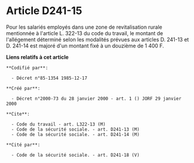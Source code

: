 # Article D241-15

Pour les salariés employés dans une zone de revitalisation rurale mentionnée à l'article L. 322-13 du code du travail, le
montant de l'allégement déterminé selon les modalités prévues aux articles D. 241-13 et D. 241-14 est majoré d'un montant
fixé à un douzième de 1 400 F.

**Liens relatifs à cet article**

	**Codifié par**:

	  - Décret n°85-1354 1985-12-17

	**Créé par**:

	  - Décret n°2000-73 du 28 janvier 2000 - art. 1 () JORF 29 janvier 2000

	**Cite**:

	  - Code du travail - art. L322-13 (M)
	  - Code de la sécurité sociale. - art. D241-13 (M)
	  - Code de la sécurité sociale. - art. D241-14 (M)

	**Cité par**:

	  - Code de la sécurité sociale. - art. D241-18 (V)
